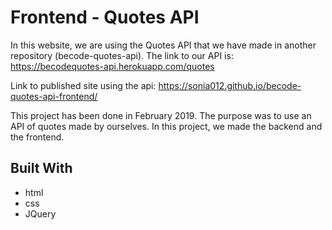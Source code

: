 # Frontend - Quotes API

In this website, we are using the Quotes API that we have made in another repository (becode-quotes-api). The link to our API is:  https://becodequotes-api.herokuapp.com/quotes

Link to published site using the api: https://sonia012.github.io/becode-quotes-api-frontend/

This project has been done in February 2019. The purpose was to use an API of quotes made by ourselves.  In this project, we made the backend and the frontend.


## Built With
* html
* css
* JQuery
